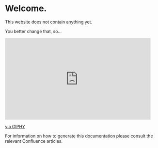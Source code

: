 # Welcome.
This website does not contain anything yet.

You better change that, so...
<iframe src="https://giphy.com/embed/XIqCQx02E1U9W" width="480" height="269" frameBorder="0" class="giphy-embed" allowFullScreen></iframe><p><a href="https://giphy.com/gifs/XIqCQx02E1U9W">via GIPHY</a></p>

For information on how to generate this documentation please consult the relevant Confluence articles.